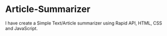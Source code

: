# Article-Summarizer
I have create a Simple Text/Article summarizer using Rapid API, HTML, CSS and JavaScript.
